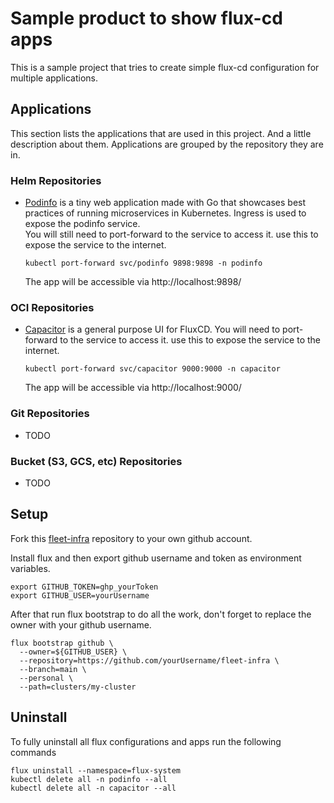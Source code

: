 # Sample product to show flux-cd apps

This is a sample project that tries to create simple flux-cd configuration for multiple applications.

## Applications

This section lists the applications that are used in this project. And a little description about them.
Applications are grouped by the repository they are in.

### Helm Repositories

- [Podinfo](https://github.com/stefanprodan/podinfo) is a tiny web application made with Go that showcases best practices of running microservices in
  Kubernetes.
  Ingress is used to expose the podinfo service.  
  You will still need to port-forward to the service to access it. use this to expose the service to the internet.

  ```
  kubectl port-forward svc/podinfo 9898:9898 -n podinfo
  ```

  The app will be accessible via http://localhost:9898/

### OCI Repositories

- [Capacitor](https://github.com/gimlet-io/capacitor) is a general purpose UI for FluxCD.
  You will need to port-forward to the service to access it. use this to expose the service to the internet.

  ```
  kubectl port-forward svc/capacitor 9000:9000 -n capacitor
  ```
  The app will be accessible via http://localhost:9000/

### Git Repositories

- TODO

### Bucket (S3, GCS, etc) Repositories

- TODO

## Setup

Fork this [fleet-infra](https://github.com/esenkus/fleet-infra) repository to your own github account.

Install flux and then export github username and token as environment variables.
```
export GITHUB_TOKEN=ghp_yourToken
export GITHUB_USER=yourUsername
```
After that run flux bootstrap to do all the work, don't forget to replace the owner with your github username.
```
flux bootstrap github \                                  
  --owner=${GITHUB_USER} \
  --repository=https://github.com/yourUsername/fleet-infra \
  --branch=main \
  --personal \
  --path=clusters/my-cluster
```

## Uninstall

To fully uninstall all flux configurations and apps run the following commands

```
flux uninstall --namespace=flux-system
kubectl delete all -n podinfo --all
kubectl delete all -n capacitor --all
```